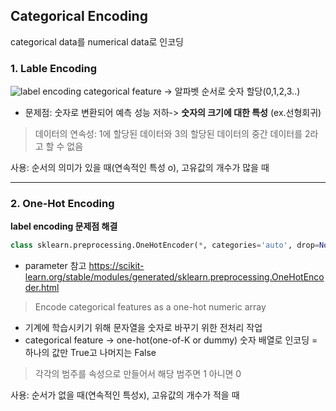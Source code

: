 ## Categorical Encoding
categorical data를 numerical data로 인코딩
### 1. Lable Encoding
![label encoding](https://ichi.pro/assets/images/max/724/1*VinegxkUYMzik9GpucWCFA.png)
categorical feature -> 알파벳 순서로 숫자 할당(0,1,2,3..)
* 문제점: 숫자로 변환되어 예측 성능 저하-> __숫자의 크기에 대한 특성__ (ex.선형회귀)
>데이터의 연속성: 1에 할당된 데이터와 3의 할당된 데이터의 중간 데이터를 2라고 할 수 없음

사용: 순서의 의미가 있을 때(연속적인 특성 o), 고유값의 개수가 많을 때
___
### 2. One-Hot Encoding
__label encoding 문제점 해결__
```python
class sklearn.preprocessing.OneHotEncoder(*, categories='auto', drop=None, sparse=True, dtype=<class 'numpy.float64'>, handle_unknown='error')
```
- parameter 참고
https://scikit-learn.org/stable/modules/generated/sklearn.preprocessing.OneHotEncoder.html

> Encode categorical features as a one-hot numeric array

- 기계에 학습시키기 위해 문자열을 숫자로 바꾸기 위한 전처리 작업
- categorical feature -> one-hot(one-of-K or dummy) 숫자 배열로 인코딩 = 하나의 값만 True고 나머지는 False
> 각각의 범주를 속성으로 만들어서 해당 범주면 1 아니면 0

사용: 순서가 없을 때(연속적인 특성x), 고유값의 개수가 적을 때
